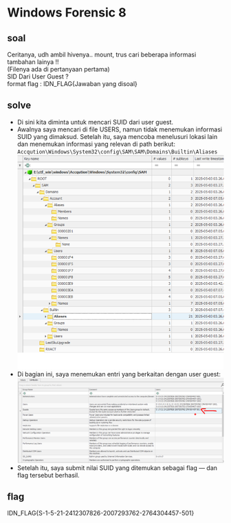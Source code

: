 # Windows Forensic 8
## soal
Ceritanya, udh ambil hivenya.. mount, trus cari beberapa informasi tambahan lainya !! \
(Filenya ada di pertanyaan pertama) \
SID Dari User Guest ? \
format flag : IDN_FLAG{Jawaban yang disoal}

## solve
- Di sini kita diminta untuk mencari SUID dari user guest.
- Awalnya saya mencari di file USERS, namun tidak menemukan informasi SUID yang dimaksud. Setelah itu, saya mencoba menelusuri lokasi lain dan menemukan informasi yang relevan di path berikut: ```Accqution\Windows\System32\config\SAM\SAM\Domains\Builtin\Aliases```
  ![alt text](<images/Windows Forensic 8/image.png>)
- Di bagian ini, saya menemukan entri yang berkaitan dengan user guest:
  ![alt text](<images/Windows Forensic 8/image-1.png>)
- Setelah itu, saya submit nilai SUID yang ditemukan sebagai flag — dan flag tersebut berhasil.

## flag
IDN_FLAG{S-1-5-21-2412307826-2007293762-2764304457-501}